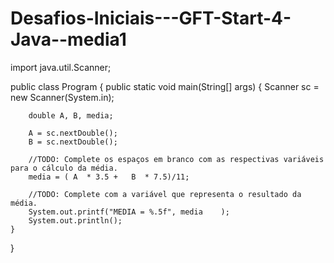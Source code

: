 # Desafios-Iniciais---GFT-Start-4-Java--media1
import java.util.Scanner;

public class Program {
    public static void main(String[] args) {
        Scanner sc = new Scanner(System.in);

        double A, B, media;

        A = sc.nextDouble();
        B = sc.nextDouble();

        //TODO: Complete os espaços em branco com as respectivas variáveis para o cálculo da média.
        media = ( A  * 3.5 +   B  * 7.5)/11; 

        //TODO: Complete com a variável que representa o resultado da média.
        System.out.printf("MEDIA = %.5f", media    );
        System.out.println();
    }
}
